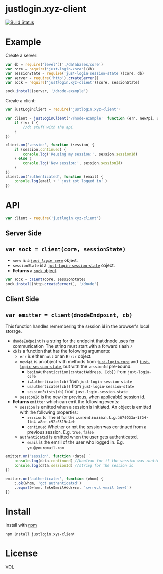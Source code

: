 justlogin.xyz-client
=================

[![Build Status](https://travis-ci.org/coding-in-the-wild/justlogin.xyz-client.svg)](https://travis-ci.org/coding-in-the-wild/justlogin.xyz-client)

# Example

Create a server:

```js
var db = require('level')('./databases/core')
var core = require('just-login-core')(db)
var sessionState = require('just-login-session-state')(core, db)
var server = require('http').createServer()
var sock = require('justlogin.xyz-client')(core, sessionState)

sock.install(server, '/dnode-example')
```

Create a client:

```js
var justLoginClient = require('justlogin.xyz-client')

var client = justLoginClient('/dnode-example', function (err, newApi, sessionId) {
	if (!err) {
		//do stuff with the api
	}
})

client.on('session', function (session) {
	if (session.continued) {
		console.log('Reusing my session:', session.sessionId)
	} else {
		console.log('New session:', session.sessionId)
	}
})
client.on('authenticated', function (email) {
	console.log(email + ' just got logged in!')
})
```

# API

```js
var client = require('justlogin.xyz-client')
```

## Server Side

## `var sock = client(core, sessionState)`

- `core` is a [`just-login-core`][jlc] object.
- `sessionState` is a [`just-login-session-state`][jlss] object.
- **Returns** a [`sock` object](https://github.com/substack/shoe#var-sock--shoeopts-cb).

```js
var sock = client(core, sessionState)
sock.install(http.createServer(), '/dnode')
```

## Client Side

## `var emitter = client(dnodeEndpoint, cb)`

This function handles remembering the session id in the browser's local storage.

- `dnodeEndpoint` is a string for the endpoint that dnode uses for communication. The string must start with a forward slash `/`.
- `cb` is a function that has the following arguments:
	- `err` is either `null` or an `Error` object.
	- `newApi` is an object with methods from [`just-login-core`][jlc] and [`just-login-session-state`][jlss], but with the `sessionId` pre-bound:
		- `beginAuthentication(contactAddress, [cb])` from `just-login-core`
		- `isAuthenticated(cb)` from `just-login-session-state`
		- `unauthenticate([cb])` from `just-login-session-state`
		- `sessionExists(cb)` from `just-login-session-state`
	- `sessionId` is the new (or previous, when applicable) session id.
- **Returns** `emitter` which can emit the following events:
	- `session` is emitted when a session is initiated. An object is emitted with the following properties:
		- `sessionId` The id for the current session. E.g. `3879533a-1f34-11e4-a8de-c92c3319c4e0`
		- `continued` Whether or not the session was continued from a previous session. E.g. `true`, `false`
	- `authenticated` is emitted when the user gets authenticated.
		- `email` is the email of the user who logged in. E.g. `you@youremail.com`

```js
emitter.on('session', function (data) {
	console.log(data.continued) //boolean for if the session was continued or newly created
	console.log(data.sessionId) //string for the session id
})

emitter.on('authenticated', function (whom) {
	t.ok(whom, 'got authenticated')
	t.equal(whom, fakeEmailAddress, 'correct email (new)')
})
```

# Install

Install with [npm](http://nodejs.org/download)

	npm install justlogin.xyz-client

# License

[VOL](http://veryopenlicense.com/)


[jlc]: https://github.com/ArtskydJ/just-login-core
[jlss]: https://github.com/ArtskydJ/just-login-session-state
